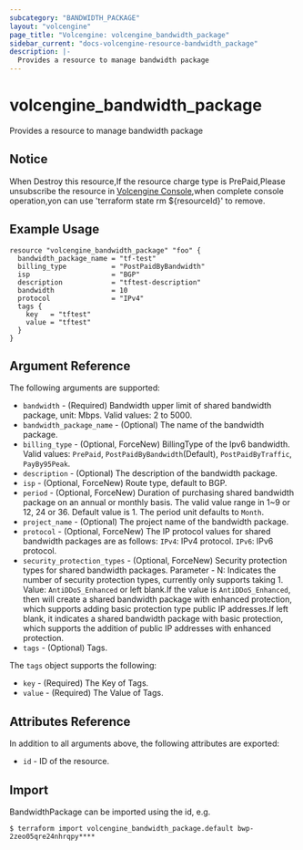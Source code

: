 ```yaml
---
subcategory: "BANDWIDTH_PACKAGE"
layout: "volcengine"
page_title: "Volcengine: volcengine_bandwidth_package"
sidebar_current: "docs-volcengine-resource-bandwidth_package"
description: |-
  Provides a resource to manage bandwidth package
---
```

# volcengine_bandwidth_package
Provides a resource to manage bandwidth package
## Notice
When Destroy this resource,If the resource charge type is PrePaid,Please unsubscribe the resource 
in  [Volcengine Console](https://console.volcengine.com/finance/unsubscribe/),when complete console operation,yon can
use 'terraform state rm ${resourceId}' to remove.
## Example Usage
```hcl
resource "volcengine_bandwidth_package" "foo" {
  bandwidth_package_name = "tf-test"
  billing_type           = "PostPaidByBandwidth"
  isp                    = "BGP"
  description            = "tftest-description"
  bandwidth              = 10
  protocol               = "IPv4"
  tags {
    key   = "tftest"
    value = "tftest"
  }
}
```
## Argument Reference
The following arguments are supported:
* `bandwidth` - (Required) Bandwidth upper limit of shared bandwidth package, unit: Mbps. Valid values: 2 to 5000.
* `bandwidth_package_name` - (Optional) The name of the bandwidth package.
* `billing_type` - (Optional, ForceNew) BillingType of the Ipv6 bandwidth. Valid values: `PrePaid`, `PostPaidByBandwidth`(Default), `PostPaidByTraffic`, `PayBy95Peak`.
* `description` - (Optional) The description of the bandwidth package.
* `isp` - (Optional, ForceNew) Route type, default to BGP.
* `period` - (Optional, ForceNew) Duration of purchasing shared bandwidth package on an annual or monthly basis. The valid value range in 1~9 or 12, 24 or 36. Default value is 1. The period unit defaults to `Month`.
* `project_name` - (Optional) The project name of the bandwidth package.
* `protocol` - (Optional, ForceNew) The IP protocol values for shared bandwidth packages are as follows: `IPv4`: IPv4 protocol. `IPv6`: IPv6 protocol.
* `security_protection_types` - (Optional, ForceNew) Security protection types for shared bandwidth packages. Parameter - N: Indicates the number of security protection types, currently only supports taking 1. Value: `AntiDDoS_Enhanced` or left blank.If the value is `AntiDDoS_Enhanced`, then will create a shared bandwidth package with enhanced protection, which supports adding basic protection type public IP addresses.If left blank, it indicates a shared bandwidth package with basic protection, which supports the addition of public IP addresses with enhanced protection.
* `tags` - (Optional) Tags.

The `tags` object supports the following:

* `key` - (Required) The Key of Tags.
* `value` - (Required) The Value of Tags.

## Attributes Reference
In addition to all arguments above, the following attributes are exported:
* `id` - ID of the resource.



## Import
BandwidthPackage can be imported using the id, e.g.
```
$ terraform import volcengine_bandwidth_package.default bwp-2zeo05qre24nhrqpy****
```


